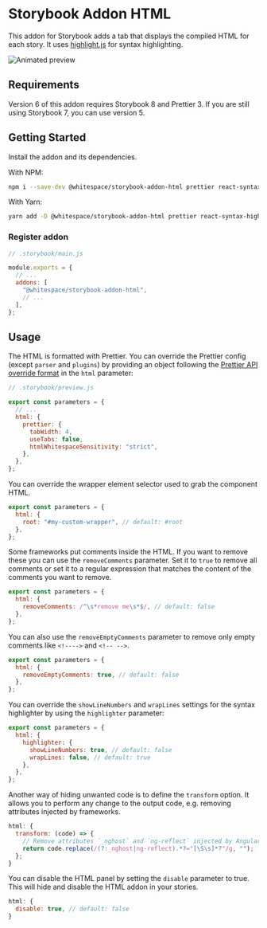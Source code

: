 # Storybook Addon HTML

This addon for Storybook adds a tab that displays the compiled HTML for each
story. It uses [highlight.js](https://highlightjs.org/) for syntax highlighting.

![Animated preview](https://raw.githubusercontent.com/whitespace-se/storybook-addon-html/master/image.gif)

## Requirements

Version 6 of this addon requires Storybook 8 and Prettier 3. If you are still
using Storybook 7, you can use version 5.

## Getting Started

Install the addon and its dependencies.

With NPM:

```sh
npm i --save-dev @whitespace/storybook-addon-html prettier react-syntax-highlighter
```

With Yarn:

```sh
yarn add -D @whitespace/storybook-addon-html prettier react-syntax-highlighter
```

### Register addon

```js
// .storybook/main.js

module.exports = {
  // ...
  addons: [
    "@whitespace/storybook-addon-html",
    // ...
  ],
};
```

## Usage

The HTML is formatted with Prettier. You can override the Prettier config
(except `parser` and `plugins`) by providing an object following the
[Prettier API override format](https://prettier.io/docs/en/options.html) in the
`html` parameter:

```js
// .storybook/preview.js

export const parameters = {
  // ...
  html: {
    prettier: {
      tabWidth: 4,
      useTabs: false,
      htmlWhitespaceSensitivity: "strict",
    },
  },
};
```

You can override the wrapper element selector used to grab the component HTML.

```js
export const parameters = {
  html: {
    root: "#my-custom-wrapper", // default: #root
  },
};
```

Some frameworks put comments inside the HTML. If you want to remove these you
can use the `removeComments` parameter. Set it to `true` to remove all comments
or set it to a regular expression that matches the content of the comments you
want to remove.

```js
export const parameters = {
  html: {
    removeComments: /^\s*remove me\s*$/, // default: false
  },
};
```

You can also use the `removeEmptyComments` parameter to remove only empty
comments like `<!---->` and `<!-- -->`.

```js
export const parameters = {
  html: {
    removeEmptyComments: true, // default: false
  },
};
```

You can override the `showLineNumbers` and `wrapLines` settings for the syntax
highlighter by using the `highlighter` parameter:

```js
export const parameters = {
  html: {
    highlighter: {
      showLineNumbers: true, // default: false
      wrapLines: false, // default: true
    },
  },
};
```

Another way of hiding unwanted code is to define the `transform` option. It
allows you to perform any change to the output code, e.g. removing attributes
injected by frameworks.

```js
html: {
  transform: (code) => {
    // Remove attributes `_nghost` and `ng-reflect` injected by Angular:
    return code.replace(/(?:_nghost|ng-reflect).*?="[\S\s]*?"/g, "");
  };
}
```

You can disable the HTML panel by setting the `disable` parameter to true.
This will hide and disable the HTML addon in your stories.

```js
html: {
  disable: true, // default: false
}
```
